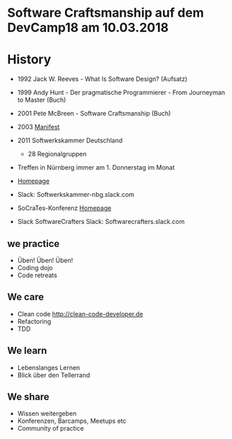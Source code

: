 Software Craftsmanship auf dem DevCamp18 am 10.03.2018
======================================================

# History

* 1992 Jack W. Reeves - What Is Software Design?  (Aufsatz)
* 1999 Andy Hunt - Der pragmatische Programmierer - From Journeyman to Master (Buch)
* 2001 Pete McBreen - Software Craftsmanship (Buch)
* 2003 [Manifest](http://manifesto.softwarecraftsmanship.org)
* 2011 Softwerkskammer Deutschland 
  * 28 Regionalgruppen
 * Treffen in Nürnberg immer am 1. Donnerstag im Monat
 * [Homepage](https://www.softwerkskammer.org/groups/)
 * Slack: Softwerkskammer-nbg.slack.com


* SoCraTes-Konferenz
[Homepage](https://www.socrates-conference.de)

* Slack SoftwareCrafters
Slack: Softwarecrafters.slack.com


## we practice
* Üben! Üben! Üben!
* Coding dojo 
* Code retreats 

## We care
* Clean code 
http://clean-code-developer.de
* Refactoring
* TDD

## We learn
* Lebenslanges Lernen
* Blick über den Tellerrand 

## We share 
* Wissen weitergeben
* Konferenzen, Barcamps, Meetups etc
* Community of practice
